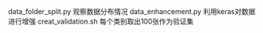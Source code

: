 data_folder_split.py  观察数据分布情况
data_enhancement.py   利用keras对数据进行增强
creat_validation.sh   每个类别取出100张作为验证集
